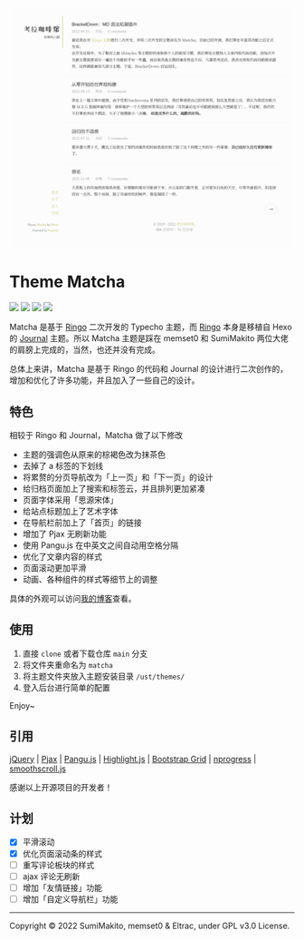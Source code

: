![](screenshot.png)

# Theme Matcha

<a href="#"><img src="https://img.shields.io/badge/build-passing-brightgreen.svg?style=flat-square"></a>
<a href="#"><img src="https://img.shields.io/badge/made%20with-%E2%9D%A4-ff69b4.svg?style=flat-square"></a>
<a href="LICENSE"><img src="https://img.shields.io/badge/license-GPL v3.0-blue.svg?style=flat-square"></a> 
<a href="https://typecho.org"><img src="https://img.shields.io/badge/for-Typecho-blueviolet.svg?style=flat-square"></a> 

Matcha 是基于 [Ringo](https://github.com/memset0/typecho-theme-ringo) 二次开发的 Typecho 主题，而 [Ringo](https://github.com/memset0/typecho-theme-ringo) 本身是移植自 Hexo 的 [Journal](https://github.com/SumiMakito/hexo-theme-Journal) 主题。所以 Matcha 主题是踩在 memset0 和 SumiMakito 两位大佬的肩膀上完成的，当然，也还并没有完成。

总体上来讲，Matcha 是基于 Ringo 的代码和 Journal 的设计进行二次创作的，增加和优化了许多功能，并且加入了一些自己的设计。

## 特色

相较于 Ringo 和 Journal，Matcha 做了以下修改

- 主题的强调色从原来的棕褐色改为抹茶色
- 去掉了 a 标签的下划线
- 将累赘的分页导航改为「上一页」和「下一页」的设计
- 给归档页面加上了搜索和标签云，并且排列更加紧凑
- 页面字体采用「思源宋体」
- 给站点标题加上了艺术字体
- 在导航栏前加上了「首页」的链接
- 增加了 Pjax 无刷新功能
- 使用 Pangu.js 在中英文之间自动用空格分隔
- 优化了文章内容的样式
- 页面滚动更加平滑
- 动画、各种组件的样式等细节上的调整

具体的外观可以访问[我的博客](https://blog.guhub.cn/)查看。

## 使用

1. 直接 `clone` 或者下载仓库 `main` 分支
2. 将文件夹重命名为 `matcha`
3. 将主题文件夹放入主题安装目录 `/ust/themes/`
4. 登入后台进行简单的配置

Enjoy~

## 引用

[jQuery](https://jquery.com/) | 
[Pjax](https://github.com/defunkt/jquery-pjax) | 
[Pangu.js](https://github.com/vinta/pangu.js) | 
[Highlight.js](https://highlightjs.org/) | 
[Bootstrap Grid](https://github.com/twbs/bootstrap/blob/main/dist/css/bootstrap-grid.css) | 
[nprogress](https://github.com/rstacruz/nprogress) | 
[smoothscroll.js](https://www.smoothscroll.net/)

感谢以上开源项目的开发者！

## 计划

- [x] 平滑滚动
- [x] 优化页面滚动条的样式
- [ ] 重写评论板块的样式
- [ ] ajax 评论无刷新
- [ ] 增加「友情链接」功能
- [ ] 增加「自定义导航栏」功能

---

Copyright &copy; 2022 SumiMakito, memset0 & Eltrac, under GPL v3.0 License.